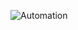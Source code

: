 ![Automation]([https://source.unsplash.com/featured/?technology,coding](https://imgur.com/a/j6bR0FE))  
